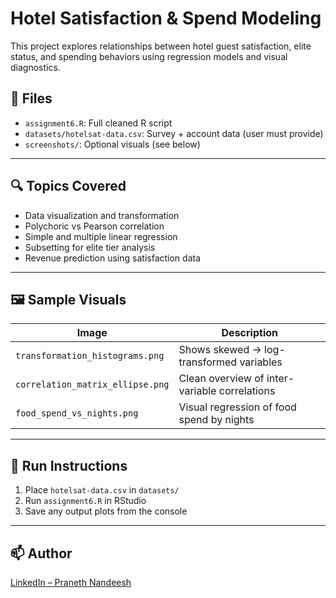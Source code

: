 #  Hotel Satisfaction & Spend Modeling

This project explores relationships between hotel guest satisfaction, elite status, and spending behaviors using regression models and visual diagnostics.

## 📁 Files

- `assignment6.R`: Full cleaned R script
- `datasets/hotelsat-data.csv`: Survey + account data (user must provide)
- `screenshots/`: Optional visuals (see below)

---

## 🔍 Topics Covered

- Data visualization and transformation
- Polychoric vs Pearson correlation
- Simple and multiple linear regression
- Subsetting for elite tier analysis
- Revenue prediction using satisfaction data

---

## 🖼️ Sample Visuals

| Image | Description |
|-------|-------------|
| `transformation_histograms.png` | Shows skewed → log-transformed variables |
| `correlation_matrix_ellipse.png` | Clean overview of inter-variable correlations |
| `food_spend_vs_nights.png` | Visual regression of food spend by nights |

---

## 🧪 Run Instructions

1. Place `hotelsat-data.csv` in `datasets/`
2. Run `assignment6.R` in RStudio
3. Save any output plots from the console

---

## 📫 Author

[LinkedIn – Praneth Nandeesh](https://www.linkedin.com/in/praneth-nandeesh-789038285)
